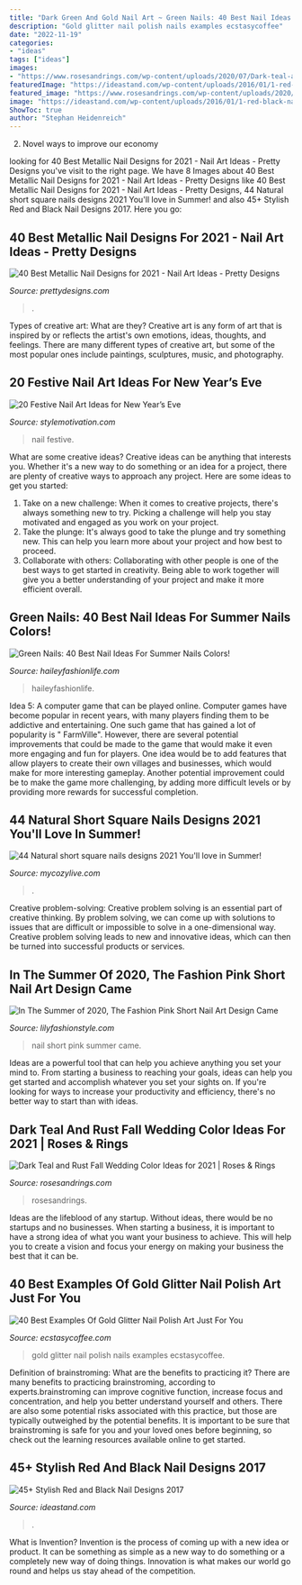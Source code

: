 ```yaml
---
title: "Dark Green And Gold Nail Art ~ Green Nails: 40 Best Nail Ideas For Summer Nails Colors!"
description: "Gold glitter nail polish nails examples ecstasycoffee"
date: "2022-11-19"
categories:
- "ideas"
tags: ["ideas"]
images:
- "https://www.rosesandrings.com/wp-content/uploads/2020/07/Dark-teal-and-burnt-orange-rust-fall-wedding-color-ideas-2021-4.jpg"
featuredImage: "https://ideastand.com/wp-content/uploads/2016/01/1-red-black-nail-designs.jpg"
featured_image: "https://www.rosesandrings.com/wp-content/uploads/2020/07/Dark-teal-and-burnt-orange-rust-fall-wedding-color-ideas-2021-4.jpg"
image: "https://ideastand.com/wp-content/uploads/2016/01/1-red-black-nail-designs.jpg"
ShowToc: true
author: "Stephan Heidenreich"
---
```



2. Novel ways to improve our economy

	

		
looking for 40 Best Metallic Nail Designs for 2021 - Nail Art Ideas - Pretty Designs you've visit to the right page. We have 8 Images about 40 Best Metallic Nail Designs for 2021 - Nail Art Ideas - Pretty Designs like 40 Best Metallic Nail Designs for 2021 - Nail Art Ideas - Pretty Designs, 44 Natural short square nails designs 2021 You&#039;ll love in Summer! and also 45+ Stylish Red and Black Nail Designs 2017. Here you go:
		
    
## 40 Best Metallic Nail Designs For 2021 - Nail Art Ideas - Pretty Designs

<img loading=lazy src="https://www.prettydesigns.com/wp-content/uploads/2017/12/40-best-metallic-nail-designs-for-2018-nail-art-ideas-13.jpg" onerror="this.onerror=null;this.src='https://tse3.mm.bing.net/th?id=OIP.DAFzX9GmAi7k_PRGsB8Z_wHaHa&amp;pid=15.1';" alt="40 Best Metallic Nail Designs for 2021 - Nail Art Ideas - Pretty Designs">

_Source: prettydesigns.com_

>. 

	

Types of creative art: What are they?
Creative art is any form of art that is inspired by or reflects the artist's own emotions, ideas, thoughts, and feelings. There are many different types of creative art, but some of the most popular ones include paintings, sculptures, music, and photography.

    
## 20 Festive Nail Art Ideas For New Year’s Eve

<img loading=lazy src="https://www.stylemotivation.com/wp-content/uploads/2013/12/20-Festive-Nail-Art-Ideas-for-New-Year’s-Eve-2-1536x995.jpg" onerror="this.onerror=null;this.src='https://tse1.mm.bing.net/th?id=OIP.E1fbh77qYdF-NBfuQUf3cgHaEz&amp;pid=15.1';" alt="20 Festive Nail Art Ideas for New Year’s Eve">

_Source: stylemotivation.com_

>nail festive. 

	

What are some creative ideas?
Creative ideas can be anything that interests you. Whether it's a new way to do something or an idea for a project, there are plenty of creative ways to approach any project. Here are some ideas to get you started: 
1. Take on a new challenge: When it comes to creative projects, there's always something new to try. Picking a challenge will help you stay motivated and engaged as you work on your project. 
2. Take the plunge: It's always good to take the plunge and try something new. This can help you learn more about your project and how best to proceed. 
3. Collaborate with others: Collaborating with other people is one of the best ways to get started in creativity. Being able to work together will give you a better understanding of your project and make it more efficient overall.

    
## Green Nails: 40 Best Nail Ideas For Summer Nails Colors!

<img loading=lazy src="https://haileyfashionlife.com/wp-content/uploads/2021/05/26-9-768x1152.jpg" onerror="this.onerror=null;this.src='https://tse3.mm.bing.net/th?id=OIP.iyrbCygmXhTEg6wqMbBvFAHaLH&amp;pid=15.1';" alt="Green Nails: 40 Best Nail Ideas For Summer Nails Colors!">

_Source: haileyfashionlife.com_

>haileyfashionlife. 

	

Idea 5: A computer game that can be played online.
Computer games have become popular in recent years, with many players finding them to be addictive and entertaining. One such game that has gained a lot of popularity is " FarmVille". However, there are several potential improvements that could be made to the game that would make it even more engaging and fun for players. One idea would be to add features that allow players to create their own villages and businesses, which would make for more interesting gameplay. Another potential improvement could be to make the game more challenging, by adding more difficult levels or by providing more rewards for successful completion.

    
## 44 Natural Short Square Nails Designs 2021 You&#039;ll Love In Summer!

<img loading=lazy src="https://mycozylive.com/wp-content/uploads/2021/04/14-14-768x1152.jpg" onerror="this.onerror=null;this.src='https://tse4.mm.bing.net/th?id=OIP.iDkQdcY0km0TVNIkwjYSRQHaLH&amp;pid=15.1';" alt="44 Natural short square nails designs 2021 You&#039;ll love in Summer!">

_Source: mycozylive.com_

>. 

	

Creative problem-solving:
Creative problem solving is an essential part of creative thinking. By problem solving, we can come up with solutions to issues that are difficult or impossible to solve in a one-dimensional way. Creative problem solving leads to new and innovative ideas, which can then be turned into successful products or services.

    
## In The Summer Of 2020, The Fashion Pink Short Nail Art Design Came

<img loading=lazy src="https://lilyfashionstyle.com/wp-content/uploads/2020/03/48-2.jpg" onerror="this.onerror=null;this.src='https://tse3.mm.bing.net/th?id=OIP.jwZJN3sE-ZkhSYBFY7cPnwHaK7&amp;pid=15.1';" alt="In The Summer of 2020, The Fashion Pink Short Nail Art Design Came">

_Source: lilyfashionstyle.com_

>nail short pink summer came. 

	

Ideas are a powerful tool that can help you achieve anything you set your mind to. From starting a business to reaching your goals, ideas can help you get started and accomplish whatever you set your sights on. If you're looking for ways to increase your productivity and efficiency, there's no better way to start than with ideas.

    
## Dark Teal And Rust Fall Wedding Color Ideas For 2021 | Roses &amp; Rings

<img loading=lazy src="https://www.rosesandrings.com/wp-content/uploads/2020/07/Dark-teal-and-burnt-orange-rust-fall-wedding-color-ideas-2021-4.jpg" onerror="this.onerror=null;this.src='https://tse1.mm.bing.net/th?id=OIP.DrRwYGzbLbQ2_--NG86EAwHaQ7&amp;pid=15.1';" alt="Dark Teal and Rust Fall Wedding Color Ideas for 2021 | Roses &amp; Rings">

_Source: rosesandrings.com_

>rosesandrings. 

	

Ideas are the lifeblood of any startup. Without ideas, there would be no startups and no businesses. When starting a business, it is important to have a strong idea of what you want your business to achieve. This will help you to create a vision and focus your energy on making your business the best that it can be.

    
## 40 Best Examples Of Gold Glitter Nail Polish Art Just For You

<img loading=lazy src="https://i2.wp.com/www.ecstasycoffee.com/wp-content/uploads/2016/10/Gold-glitter-nails-1.jpg" onerror="this.onerror=null;this.src='https://tse4.mm.bing.net/th?id=OIP.-_xv0ZnMo0IkvGSNi6hcWwHaGe&amp;pid=15.1';" alt="40 Best Examples Of Gold Glitter Nail Polish Art Just For You">

_Source: ecstasycoffee.com_

>gold glitter nail polish nails examples ecstasycoffee. 

	

Definition of brainstroming: What are the benefits to practicing it?
There are many benefits to practicing brainstroming, according to experts.brainstroming can improve cognitive function, increase focus and concentration, and help you better understand yourself and others. There are also some potential risks associated with this practice, but those are typically outweighed by the potential benefits. It is important to be sure that brainstroming is safe for you and your loved ones before beginning, so check out the learning resources available online to get started.

    
## 45+ Stylish Red And Black Nail Designs 2017

<img loading=lazy src="https://ideastand.com/wp-content/uploads/2016/01/1-red-black-nail-designs.jpg" onerror="this.onerror=null;this.src='https://tse3.mm.bing.net/th?id=OIP.uS62w6WUeEDQhB9GgV1lsAHaHa&amp;pid=15.1';" alt="45+ Stylish Red and Black Nail Designs 2017">

_Source: ideastand.com_

>. 

	

What is Invention?
Invention is the process of coming up with a new idea or product. It can be something as simple as a new way to do something or a completely new way of doing things. Innovation is what makes our world go round and helps us stay ahead of the competition.


